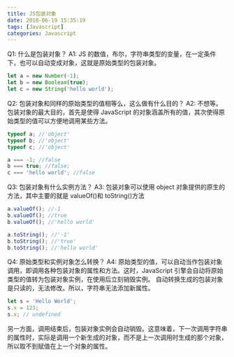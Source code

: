 ```yaml
---
title: JS包装对象
date: 2018-06-19 15:35:19
tags: [Javascript]
categories: Javascript
---
```


Q1: 什么是包装对象？
A1: JS 的数值，布尔，字符串类型的变量，在一定条件下，也可以自动变成对象，这就是原始类型的包装对象。

```javascript
let a = new Number(-1);
let b = new Boolean(true);
let c = new String('hello world');
```

Q2: 包装对象和同样的原始类型的值相等么，这么做有什么目的？
A2: 不想等。包装对象的最大目的，首先是使得 JavaScript 的对象涵盖所有的值，其次使得原始类型的值可以方便地调用某些方法。

```javascript
typeof a; //'object'
typeof b; //'object'
typeof c; //'object'

a === -1; //false
b === true; //false;
c === 'hello world'; //false
```

Q3: 包装对象有什么实例方法？
A3: 包装对象可以使用 object 对象提供的原生的方法，其中主要的就是 valueOf()和 toString()方法

```javascript
a.valueOf(); //-1
b.valueOf(); //true
b.valueOf(); //'hello world'

a.toString(); //'-1'
b.toString(); //'true'
b.toString(); //'hello world'
```

Q4: 原始类型和实例对象怎么转换？
A4: 原始类型的值，可以自动当作包装对象调用，即调用各种包装对象的属性和方法。这时，JavaScript 引擎会自动将原始类型的值转为包装对象实例，在使用后立刻销毁实例。
自动转换生成的包装对象是只读的，无法修改。所以，字符串无法添加新属性。

```javascript
let s = 'Hello World';
s.x = 123;
s.x; // undefined
```
另一方面，调用结束后，包装对象实例会自动销毁。这意味着，下一次调用字符串的属性时，实际是调用一个新生成的对象，而不是上一次调用时生成的那个对象，所以取不到赋值在上一个对象的属性。
